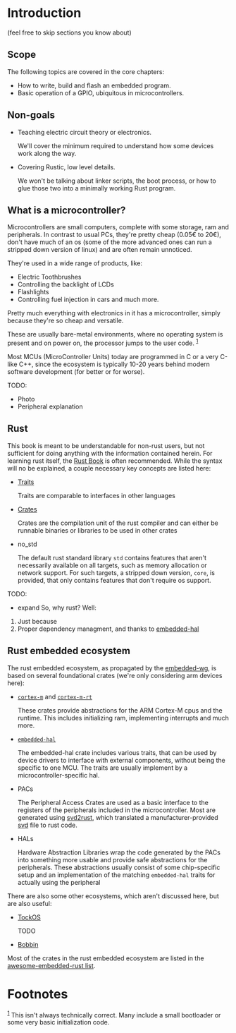 # Introduction
(feel free to skip sections you know about)

## Scope

The following topics are covered in the core chapters:

- How to write, build and flash an embedded program.
- Basic operation of a GPIO, ubiquitous in microcontrollers.

## Non-goals

- Teaching electric circuit theory or electronics.

  We'll cover the minimum required to understand how some devices work along the way.

- Covering Rustic, low level details.

  We won't be talking about linker scripts, the boot process,
  or how to glue those two into a minimally working Rust program.

## What is a microcontroller?

Microcontrollers are small computers, complete with some storage, ram and
peripherals. In contrast to usual PCs, they're pretty cheap (0.05€ to 20€),
don't have much of an os (some of the more advanced ones can run a stripped down
version of linux) and are often remain unnoticed.

They're used in a wide range of products, like:
- Electric Toothbrushes
- Controlling the backlight of LCDs
- Flashlights
- Controlling fuel injection in cars
and much more.

Pretty much everything with electronics in it has a microcontroller, simply
because they're so cheap and versatile.

These are usually bare-metal environments, where no operating system is present
and on power on, the processor jumps to the user code. <sup><a id="fnr.1"
class="footref" href="#fn.1">1</a></sup>

Most MCUs (MicroController Units) today are programmed in C or a very C-like C++, since the
ecosystem is typically 10-20 years behind modern software development (for
better or for worse).

TODO:
- Photo
- Peripheral explanation
## Rust

This book is meant to be understandable for non-rust users, but not sufficient
for doing anything with the information contained herein. For learning rust
itself, the [Rust Book](https://doc.rust-lang.org/book/) is often recommended.
While the syntax will no be explained, a couple necessary key concepts are listed here:
- [Traits](https://doc.rust-lang.org/reference/items/traits.html)

  Traits are comparable to interfaces in other languages

- [Crates](https://doc.rust-lang.org/reference/crates-and-source-files.html)

  Crates are the compilation unit of the rust compiler and can either be
  runnable binaries or libraries to be used in other crates

- no_std
  
  The default rust standard library `std` contains features that aren't
  necessarily available on all targets, such as memory allocation or network support.
  For such targets, a stripped down version, `core`, is provided, that only
  contains features that don't require os support.

TODO: 
- expand
So, why rust?
Well:
1. Just because
2. Proper dependency managment, and thanks to [embedded-hal](https://github.com/rust-embedded/embedded-hal)

## Rust embedded ecosystem
The rust embedded ecosystem, as propagated by the
[embedded-wg](https://github.com/rust-embedded/wg), is based on several
foundational crates (we're only considering arm devices here):
- [`cortex-m`](https://github.com/rust-embedded/cortex-m) and
  [`cortex-m-rt`](https://github.com/rust-embedded/cortex-m-rt)

  These crates provide abstractions for the ARM Cortex-M cpus and the runtime.
  This includes initializing ram, implementing interrupts and much more.

- [`embedded-hal`](https://github.com/rust-embedded/embedded-hal)

  The embedded-hal crate includes various traits, that can be used by device
  drivers to interface with external components, without being the specific to
  one MCU. The traits are usually implement by a microcontroller-specific hal.

- PACs

  The Peripheral Access Crates are used as a basic interface to the registers of
  the peripherals included in the microcontroller. Most are generated using
  [svd2rust](https://github.com/rust-embedded/svd2rust), which translated a
  manufacturer-provided
  [svd](https://www.keil.com/pack/doc/CMSIS/SVD/html/svd_Format_pg.html) file to
  rust code.

- HALs

  Hardware Abstraction Libraries wrap the code generated by the PACs into
  something more usable and provide safe abstractions for the peripherals. These
  abstractions usually consist of some chip-specific setup and an implementation
  of the matching `embedded-hal` traits for actually using the peripheral

There are also some other ecosystems, which aren't discussed here, but are also useful:
- [TockOS](https://www.tockos.org/)

  TODO

- [Bobbin](https://github.com/bobbin-rs/)


Most of the crates in the rust embedded ecosystem are listed in the
[awesome-embedded-rust list](https://github.com/rust-embedded/awesome-embedded-rust).
# Footnotes
<sup><a id="fn.1" href="#fnr.1">1</a></sup> This isn't always technically
correct. Many include a small bootloader or some very basic initialization code.

